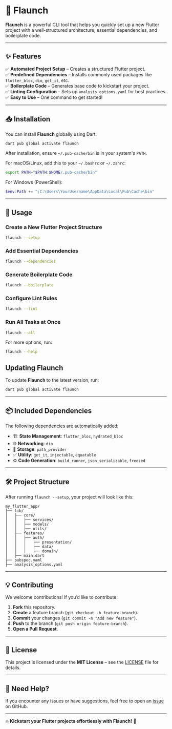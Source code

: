 # 🚀 Flaunch

**Flaunch** is a powerful CLI tool that helps you quickly set up a new Flutter project with a well-structured architecture, essential dependencies, and boilerplate code.

---

## **✨ Features**

✅ **Automated Project Setup** – Creates a structured Flutter project.\
✅ **Predefined Dependencies** – Installs commonly used packages like `flutter_bloc`, `dio`, `get_it`, etc.\
✅ **Boilerplate Code** – Generates base code to kickstart your project.\
✅ **Linting Configuration** – Sets up `analysis_options.yaml` for best practices.\
✅ **Easy to Use** – One command to get started!

---

## **📥 Installation**

You can install **Flaunch** globally using Dart:

```sh
dart pub global activate flaunch
```

After installation, ensure `~/.pub-cache/bin` is in your system's `PATH`.

For macOS/Linux, add this to your `~/.bashrc` or `~/.zshrc`:

```sh
export PATH="$PATH:$HOME/.pub-cache/bin"
```

For Windows (PowerShell):

```powershell
$env:Path += ";C:\Users\YourUsername\AppData\Local\Pub\Cache\bin"
```

---

## **🚀 Usage**

### **Create a New Flutter Project Structure**

```sh
flaunch --setup
```

### **Add Essential Dependencies**

```sh
flaunch --dependencies
```

### **Generate Boilerplate Code**

```sh
flaunch --boilerplate
```

### **Configure Lint Rules**

```sh
flaunch --lint
```

### **Run All Tasks at Once**

```sh
flaunch --all
```

For more options, run:

```sh
flaunch --help
```

## Updating Flaunch
To update **Flaunch** to the latest version, run:

```sh
dart pub global activate flaunch
```

---

## **📦 Included Dependencies**

The following dependencies are automatically added:

- 🏗 **State Management**: `flutter_bloc`, `hydrated_bloc`
- 🌐 **Networking**: `dio`
- 💾 **Storage**: `path_provider`
- ✅ **Utility**: `get_it`, `injectable`, `equatable`
- ⚙ **Code Generation**: `build_runner`, `json_serializable`, `freezed`

---

## **🛠 Project Structure**

After running `flaunch --setup`, your project will look like this:

```
my_flutter_app/
├── lib/
│   ├── core/
│   │   ├── services/
│   │   ├── models/
│   │   ├── utils/
│   ├── features/
│   │   ├── auth/
│   │   │   ├── presentation/
│   │   │   ├── data/
│   │   │   ├── domain/
│   ├── main.dart
├── pubspec.yaml
├── analysis_options.yaml
```

---

## **💡 Contributing**

We welcome contributions! If you’d like to contribute:

1. **Fork** this repository.
2. **Create** a feature branch (`git checkout -b feature-branch`).
3. **Commit** your changes (`git commit -m "Add new feature"`).
4. **Push** to the branch (`git push origin feature-branch`).
5. **Open a Pull Request**.

---

## **📄 License**

This project is licensed under the **MIT License** – see the [LICENSE](LICENSE) file for details.

---

## **💬 Need Help?**

If you encounter any issues or have suggestions, feel free to open an [issue](https://github.com/yourusername/flaunch/issues) on GitHub.

---

🔥 **Kickstart your Flutter projects effortlessly with Flaunch!** 🚀

